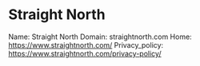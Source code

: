 
# Straight North

Name: Straight North
Domain: straightnorth.com
Home: https://www.straightnorth.com/
Privacy_policy: https://www.straightnorth.com/privacy-policy/
